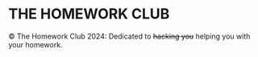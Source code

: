 # THE HOMEWORK CLUB

©️ The Homework Club 2024: Dedicated to ~~hacking you~~ helping you with your homework.
